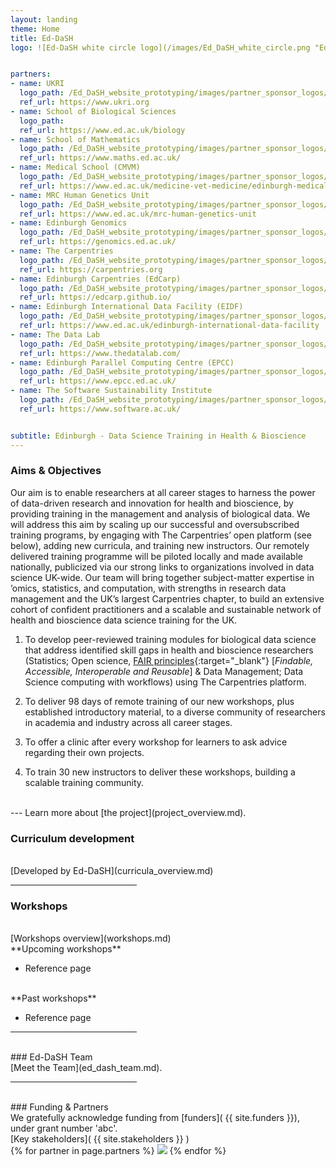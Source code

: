 ```yaml
---
layout: landing
theme: Home
title: Ed-DaSH
logo: ![Ed-DaSH white circle logo](/images/Ed_DaSH_white_circle.png "Ed-DaSH white circle logo")


partners:
- name: UKRI
  logo_path: /Ed_DaSH_website_prototyping/images/partner_sponsor_logos/resized/UKRI-Logo_Horiz-RGB.jpg
  ref_url: https://www.ukri.org
- name: School of Biological Sciences
  logo_path:
  ref_url: https://www.ed.ac.uk/biology
- name: School of Mathematics
  logo_path: /Ed_DaSH_website_prototyping/images/partner_sponsor_logos/resized/uoe_mathematics_2_colour_small.jpg
  ref_url: https://www.maths.ed.ac.uk/
- name: Medical School (CMVM)
  logo_path: /Ed_DaSH_website_prototyping/images/partner_sponsor_logos/resized/edinburghmedicalschool_2col_cmyk_0.jpg
  ref_url: https://www.ed.ac.uk/medicine-vet-medicine/edinburgh-medical-school
- name: MRC Human Genetics Unit
  logo_path: /Ed_DaSH_website_prototyping/images/partner_sponsor_logos/resized/MRC_HGU_Edinburgh_colour_web.jpg
  ref_url: https://www.ed.ac.uk/mrc-human-genetics-unit
- name: Edinburgh Genomics
  logo_path: /Ed_DaSH_website_prototyping/images/partner_sponsor_logos/resized/edinburgh-genomics-logo_0.jpeg
  ref_url: https://genomics.ed.ac.uk/
- name: The Carpentries
  logo_path: /Ed_DaSH_website_prototyping/images/partner_sponsor_logos/resized/carpentries-hex-blue.svg 
  ref_url: https://carpentries.org
- name: Edinburgh Carpentries (EdCarp)
  logo_path: /Ed_DaSH_website_prototyping/images/partner_sponsor_logos/resized/edcarp-logo.svg
  ref_url: https://edcarp.github.io/
- name: Edinburgh International Data Facility (EIDF)
  logo_path: /Ed_DaSH_website_prototyping/images/partner_sponsor_logos/resized/eidf_web_banner_aw.jpg
  ref_url: https://www.ed.ac.uk/edinburgh-international-data-facility
- name: The Data Lab
  logo_path: /Ed_DaSH_website_prototyping/images/partner_sponsor_logos/resized/TheDataLab-Black-Logo-transparent.jpg
  ref_url: https://www.thedatalab.com/
- name: Edinburgh Parallel Computing Centre (EPCC)
  logo_path: /Ed_DaSH_website_prototyping/images/partner_sponsor_logos/resized/epcc_logo.jpeg
  ref_url: https://www.epcc.ed.ac.uk/
- name: The Software Sustainability Institute
  logo_path: /Ed_DaSH_website_prototyping/images/partner_sponsor_logos/resized/SSILogo4Citations.jpg
  ref_url: https://www.software.ac.uk/


subtitle: Edinburgh - Data Science Training in Health & Bioscience
---  
```



### Aims & Objectives

Our aim is to enable researchers at all career stages to harness the power of data-driven
research and innovation for health and bioscience, by providing training in the management and
analysis of biological data. We will address this aim by scaling up our successful and
oversubscribed training programs, by engaging with The Carpentries’ open platform (see below),
adding new curricula, and training new instructors. Our remotely delivered training programme will
be piloted locally and made available nationally, publicized via our strong links to organizations
involved in data science UK-wide. Our team will bring together subject-matter expertise in ’omics,
statistics, and computation, with strengths in research data management and the UK’s largest
Carpentries chapter, to build an extensive cohort of confident practitioners and a scalable and
sustainable network of health and bioscience data science training for the UK.  


1. To develop peer-reviewed training modules for biological data science that address identified skill
gaps in health and bioscience researchers (Statistics; Open science, [FAIR principles][fair]{:target="_blank"} [_Findable, Accessible, Interoperable and Reusable_] & Data Management; Data Science computing with workflows) using The Carpentries platform.

2. To deliver 98 days of remote training of our new workshops, plus established introductory material,
to a diverse community of researchers in academia and industry across all career stages.

3. To offer a clinic after every workshop for learners to ask advice regarding their own projects.

4. To train 30 new instructors to deliver these workshops, building a scalable training community.

<br>
---  
Learn more about [the project](project_overview.md).
<br>

### Curriculum development
<br>
[Developed by Ed-DaSH](curricula_overview.md)   
<br>
<hr style="width:40%">

### Workshops
<br>
[Workshops overview](workshops.md)
<br>
**Upcoming workshops**

* Reference page

<br>
**Past workshops**

* Reference page

<hr style="width:40%">
<br>
### Ed-DaSH Team
<br>
[Meet the Team](ed_dash_team.md).

<hr style="width:40%">
<br>
### Funding & Partners
<br>
We gratefully acknowledge funding from [funders]( {{ site.funders }}), under grant number 'abc'.  
<br>
[Key stakeholders](  {{ site.stakeholders }} )
<br>
 <div class="logo-grid">
  {% for partner in page.partners %}
    <a class="logo-grid-item" href="{{ partner.ref_url }}"><img class="partner-logo" src="{{ partner.logo_path }}"/></a>
  {% endfor %}
 </div>

<br>

[fair]: https://www.nature.com/articles/sdata201618
